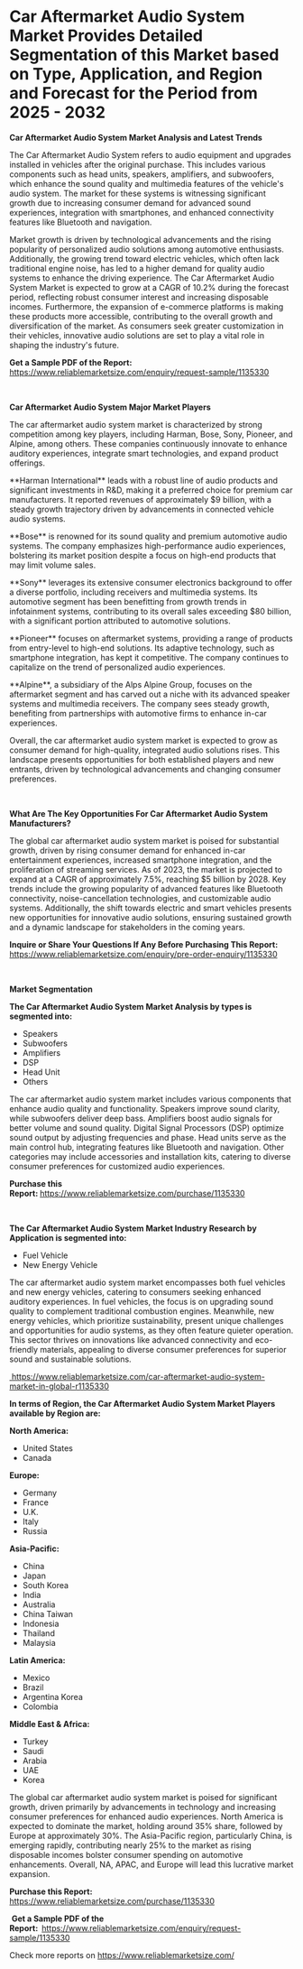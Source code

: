 <p><h1>Car Aftermarket Audio System Market Provides Detailed Segmentation of this Market based on Type, Application, and Region and Forecast for the Period from 2025 - 2032</h1></p><p><strong>Car Aftermarket Audio System Market Analysis and Latest Trends</strong></p>
<p><p>The Car Aftermarket Audio System refers to audio equipment and upgrades installed in vehicles after the original purchase. This includes various components such as head units, speakers, amplifiers, and subwoofers, which enhance the sound quality and multimedia features of the vehicle's audio system. The market for these systems is witnessing significant growth due to increasing consumer demand for advanced sound experiences, integration with smartphones, and enhanced connectivity features like Bluetooth and navigation.</p><p>Market growth is driven by technological advancements and the rising popularity of personalized audio solutions among automotive enthusiasts. Additionally, the growing trend toward electric vehicles, which often lack traditional engine noise, has led to a higher demand for quality audio systems to enhance the driving experience. The Car Aftermarket Audio System Market is expected to grow at a CAGR of 10.2% during the forecast period, reflecting robust consumer interest and increasing disposable incomes. Furthermore, the expansion of e-commerce platforms is making these products more accessible, contributing to the overall growth and diversification of the market. As consumers seek greater customization in their vehicles, innovative audio solutions are set to play a vital role in shaping the industry's future.</p></p>
<p><strong>Get a Sample PDF of the Report:&nbsp;</strong> <a href="https://www.reliablemarketsize.com/enquiry/request-sample/1135330?utm_campaign=3445&utm_medium=2&utm_source=Github&utm_content=ia&utm_term=25032025&utm_id=car-aftermarket-audio-system">https://www.reliablemarketsize.com/enquiry/request-sample/1135330</a></p>
<p>&nbsp;</p>
<p><strong>Car Aftermarket Audio System Major Market Players</strong></p>
<p><p>The car aftermarket audio system market is characterized by strong competition among key players, including Harman, Bose, Sony, Pioneer, and Alpine, among others. These companies continuously innovate to enhance auditory experiences, integrate smart technologies, and expand product offerings.</p><p>**Harman International** leads with a robust line of audio products and significant investments in R&D, making it a preferred choice for premium car manufacturers. It reported revenues of approximately $9 billion, with a steady growth trajectory driven by advancements in connected vehicle audio systems.</p><p>**Bose** is renowned for its sound quality and premium automotive audio systems. The company emphasizes high-performance audio experiences, bolstering its market position despite a focus on high-end products that may limit volume sales. </p><p>**Sony** leverages its extensive consumer electronics background to offer a diverse portfolio, including receivers and multimedia systems. Its automotive segment has been benefitting from growth trends in infotainment systems, contributing to its overall sales exceeding $80 billion, with a significant portion attributed to automotive solutions.</p><p>**Pioneer** focuses on aftermarket systems, providing a range of products from entry-level to high-end solutions. Its adaptive technology, such as smartphone integration, has kept it competitive. The company continues to capitalize on the trend of personalized audio experiences.</p><p>**Alpine**, a subsidiary of the Alps Alpine Group, focuses on the aftermarket segment and has carved out a niche with its advanced speaker systems and multimedia receivers. The company sees steady growth, benefiting from partnerships with automotive firms to enhance in-car experiences.</p><p>Overall, the car aftermarket audio system market is expected to grow as consumer demand for high-quality, integrated audio solutions rises. This landscape presents opportunities for both established players and new entrants, driven by technological advancements and changing consumer preferences.</p></p>
<p>&nbsp;</p>
<p><strong>What Are The Key Opportunities For Car Aftermarket Audio System Manufacturers?</strong></p>
<p><p>The global car aftermarket audio system market is poised for substantial growth, driven by rising consumer demand for enhanced in-car entertainment experiences, increased smartphone integration, and the proliferation of streaming services. As of 2023, the market is projected to expand at a CAGR of approximately 7.5%, reaching $5 billion by 2028. Key trends include the growing popularity of advanced features like Bluetooth connectivity, noise-cancellation technologies, and customizable audio systems. Additionally, the shift towards electric and smart vehicles presents new opportunities for innovative audio solutions, ensuring sustained growth and a dynamic landscape for stakeholders in the coming years.</p></p>
<p><strong>Inquire or Share Your Questions If Any Before Purchasing This Report:</strong> <a href="https://www.reliablemarketsize.com/enquiry/pre-order-enquiry/1135330?utm_campaign=3445&utm_medium=2&utm_source=Github&utm_content=ia&utm_term=25032025&utm_id=car-aftermarket-audio-system">https://www.reliablemarketsize.com/enquiry/pre-order-enquiry/1135330</a></p>
<p>&nbsp;</p>
<p><strong>Market Segmentation</strong></p>
<p><strong>The Car Aftermarket Audio System Market Analysis by types is segmented into:</strong></p>
<p><ul><li>Speakers</li><li>Subwoofers</li><li>Amplifiers</li><li>DSP</li><li>Head Unit</li><li>Others</li></ul></p>
<p><p>The car aftermarket audio system market includes various components that enhance audio quality and functionality. Speakers improve sound clarity, while subwoofers deliver deep bass. Amplifiers boost audio signals for better volume and sound quality. Digital Signal Processors (DSP) optimize sound output by adjusting frequencies and phase. Head units serve as the main control hub, integrating features like Bluetooth and navigation. Other categories may include accessories and installation kits, catering to diverse consumer preferences for customized audio experiences.</p></p>
<p><strong>Purchase this Report:&nbsp;</strong><a href="https://www.reliablemarketsize.com/purchase/1135330?utm_campaign=3445&utm_medium=2&utm_source=Github&utm_content=ia&utm_term=25032025&utm_id=car-aftermarket-audio-system">https://www.reliablemarketsize.com/purchase/1135330</a></p>
<p>&nbsp;</p>
<p><strong>The Car Aftermarket Audio System Market Industry Research by Application is segmented into:</strong></p>
<p><ul><li>Fuel Vehicle</li><li>New Energy Vehicle</li></ul></p>
<p><p>The car aftermarket audio system market encompasses both fuel vehicles and new energy vehicles, catering to consumers seeking enhanced auditory experiences. In fuel vehicles, the focus is on upgrading sound quality to complement traditional combustion engines. Meanwhile, new energy vehicles, which prioritize sustainability, present unique challenges and opportunities for audio systems, as they often feature quieter operation. This sector thrives on innovations like advanced connectivity and eco-friendly materials, appealing to diverse consumer preferences for superior sound and sustainable solutions.</p></p>
<p><a href="https://www.reliablemarketsize.com/car-aftermarket-audio-system-market-in-global-r1135330?utm_campaign=3445&utm_medium=2&utm_source=Github&utm_content=ia&utm_term=25032025&utm_id=car-aftermarket-audio-system">&nbsp;https://www.reliablemarketsize.com/car-aftermarket-audio-system-market-in-global-r1135330</a></p>
<p><strong>In terms of Region, the Car Aftermarket Audio System Market Players available by Region are:</strong></p>
<p>
    <p> <strong> North America: </strong>
        <ul>
            <li>United States</li>
            <li>Canada</li>
        </ul>
        </p> 
    <p> <strong> Europe: </strong>
        <ul>
            <li>Germany</li>
            <li>France</li>
            <li>U.K.</li>
            <li>Italy</li>
            <li>Russia</li>
        </ul>
        </p> 
    <p> <strong> Asia-Pacific: </strong>
        <ul>
            <li>China</li>
            <li>Japan</li>
            <li>South Korea</li>
            <li>India</li>
            <li>Australia</li>
            <li>China Taiwan</li>
            <li>Indonesia</li>
            <li>Thailand</li>
            <li>Malaysia</li>
        </ul>
        </p> 
    <p> <strong> Latin America: </strong>
        <ul>
            <li>Mexico</li>
            <li>Brazil</li>
            <li>Argentina Korea</li>
            <li>Colombia</li>
        </ul>
        </p> 
    <p> <strong> Middle East & Africa: </strong>
        <ul>
            <li>Turkey</li>
            <li>Saudi</li>
            <li>Arabia</li>
            <li>UAE</li>
            <li>Korea</li>
        </ul>
    </p>
    </p>
<p><p>The global car aftermarket audio system market is poised for significant growth, driven primarily by advancements in technology and increasing consumer preferences for enhanced audio experiences. North America is expected to dominate the market, holding around 35% share, followed by Europe at approximately 30%. The Asia-Pacific region, particularly China, is emerging rapidly, contributing nearly 25% to the market as rising disposable incomes bolster consumer spending on automotive enhancements. Overall, NA, APAC, and Europe will lead this lucrative market expansion.</p></p>
<p><strong>Purchase this Report: </strong><a href="https://www.reliablemarketsize.com/purchase/1135330?utm_campaign=3445&utm_medium=2&utm_source=Github&utm_content=ia&utm_term=25032025&utm_id=car-aftermarket-audio-system">https://www.reliablemarketsize.com/purchase/1135330</a></p>
<p>&nbsp;<strong>Get a Sample PDF of the Report:&nbsp;&nbsp;</strong><a href="https://www.reliablemarketsize.com/enquiry/request-sample/1135330?utm_campaign=3445&utm_medium=2&utm_source=Github&utm_content=ia&utm_term=25032025&utm_id=car-aftermarket-audio-system">https://www.reliablemarketsize.com/enquiry/request-sample/1135330</a></p>
<p><strong></strong></p>
<p>Check more reports on <a href="https://www.reliablemarketsize.com/?utm_campaign=3445&utm_medium=2&utm_source=Github&utm_content=ia&utm_term=25032025&utm_id=car-aftermarket-audio-system">https://www.reliablemarketsize.com/</a></p>